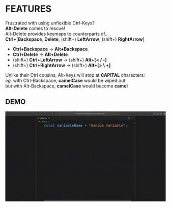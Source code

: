 # FEATURES

Frustrated with using unflexible Ctrl-Keys?  
**Alt-Delete** comes to rescue!  
Alt-Delete provides keymaps to counterparts of...  
**Ctrl+**[**Backspace**, **Delete**, (shift+) **LeftArrow**, (shift+) **RightArrow**]

- **Ctrl+Backspace** -> **Alt+Backspace**
- **Ctrl+Delete** -> **Alt+Delete**
- (shift+) **Ctrl+LeftArrow** -> (shift+) **Alt+[< / -]**
- (shift+) **Ctrl+RightArrow** -> (shift+) **Alt+[> \ +]**

Unlike their Ctrl cousins, Alt-Keys will stop at **CAPITAL** characters:  
*eg.* with Ctrl-Backspace, **camelCase** would be wiped out  
but with Alt-Backspace, **camelCase** would become **camel**

## DEMO

![Demo](https://github.com/CarbonicSoda/vscode-alt-delete/blob/master/media/showcase.gif?raw=true)
